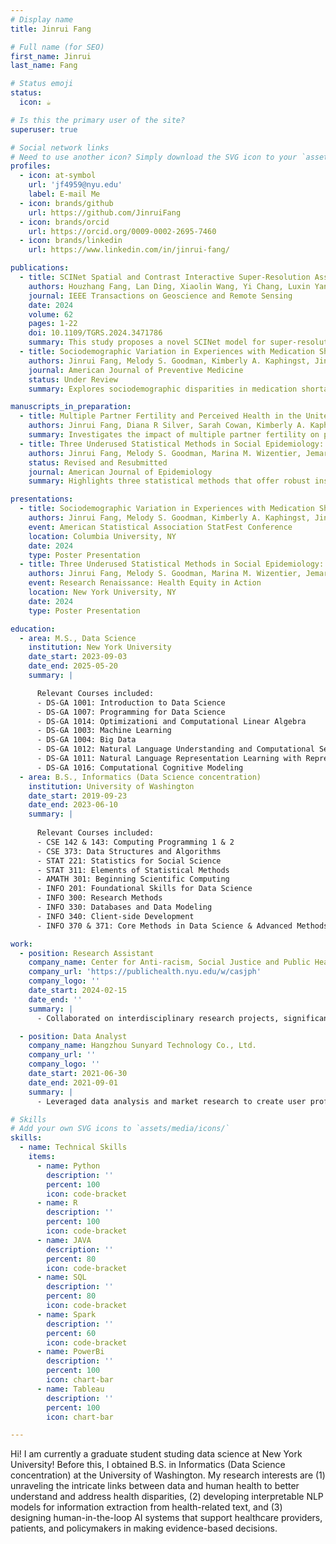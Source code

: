 ```yaml
---
# Display name
title: Jinrui Fang

# Full name (for SEO)
first_name: Jinrui
last_name: Fang

# Status emoji
status:
  icon: ☕️

# Is this the primary user of the site?
superuser: true

# Social network links
# Need to use another icon? Simply download the SVG icon to your `assets/media/icons/` folder.
profiles:
  - icon: at-symbol
    url: 'jf4959@nyu.edu'
    label: E-mail Me
  - icon: brands/github
    url: https://github.com/JinruiFang
  - icon: brands/orcid
    url: https://orcid.org/0009-0002-2695-7460
  - icon: brands/linkedin
    url: https://www.linkedin.com/in/jinrui-fang/

publications:
  - title: SCINet Spatial and Contrast Interactive Super-Resolution Assisted Infrared UAV Target Detection
    authors: Houzhang Fang, Lan Ding, Xiaolin Wang, Yi Chang, Luxin Yan, Li Liu, Jinrui Fang
    journal: IEEE Transactions on Geoscience and Remote Sensing
    date: 2024
    volume: 62
    pages: 1-22
    doi: 10.1109/TGRS.2024.3471786
    summary: This study proposes a novel SCINet model for super-resolution infrared target detection, enhancing performance in UAV applications.
  - title: Sociodemographic Variation in Experiences with Medication Shortages among US Adults
    authors: Jinrui Fang, Melody S. Goodman, Kimberly A. Kaphingst, Jin Yung Bae, Nina S Parikh, Diana R Silver, Jemar R. Bather
    journal: American Journal of Preventive Medicine
    status: Under Review
    summary: Explores sociodemographic disparities in medication shortages, focusing on potential policy implications for healthcare equity.

manuscripts_in_preparation:
  - title: Multiple Partner Fertility and Perceived Health in the United States
    authors: Jinrui Fang, Diana R Silver, Sarah Cowan, Kimberly A. Kaphingst, Melody S. Goodman, Jemar R. Bather
    summary: Investigates the impact of multiple partner fertility on perceived health in the US, using a mixed-methods approach.
  - title: Three Underused Statistical Methods in Social Epidemiology: Multiple Informant Models, Fractional Regression, and Restricted Mean Survival Time
    authors: Jinrui Fang, Melody S. Goodman, Marina M. Wizentier, Jemar R. Bather
    status: Revised and Resubmitted
    journal: American Journal of Epidemiology
    summary: Highlights three statistical methods that offer robust insights for social epidemiology research.

presentations:
  - title: Sociodemographic Variation in Experiences with Medication Shortages among US Adults
    authors: Jinrui Fang, Melody S. Goodman, Kimberly A. Kaphingst, Jin Yung Bae, Nina S Parikh, Diana R Silver, Jemar R. Bather
    event: American Statistical Association StatFest Conference
    location: Columbia University, NY
    date: 2024
    type: Poster Presentation
  - title: Three Underused Statistical Methods in Social Epidemiology: Multiple Informant Models, Fractional Regression, and Restricted Mean Survival Time
    authors: Jinrui Fang, Melody S. Goodman, Marina M. Wizentier, Jemar R. Bather
    event: Research Renaissance: Health Equity in Action
    location: New York University, NY
    date: 2024
    type: Poster Presentation

education:
  - area: M.S., Data Science
    institution: New York University
    date_start: 2023-09-03
    date_end: 2025-05-20
    summary: |

      Relevant Courses included:
      - DS-GA 1001: Introduction to Data Science
      - DS-GA 1007: Programming for Data Science
      - DS-GA 1014: Optimizationi and Computational Linear Algebra
      - DS-GA 1003: Machine Learning
      - DS-GA 1004: Big Data
      - DS-GA 1012: Natural Language Understanding and Computational Semantics
      - DS-GA 1011: Natural Language Representation Learning with Representation Learning
      - DS-GA 1016: Computational Cognitive Modeling
  - area: B.S., Informatics (Data Science concentration)
    institution: University of Washington
    date_start: 2019-09-23
    date_end: 2023-06-10
    summary: |
      
      Relevant Courses included:
      - CSE 142 & 143: Computing Programming 1 & 2
      - CSE 373: Data Structures and Algorithms
      - STAT 221: Statistics for Social Science
      - STAT 311: Elements of Statistical Methods
      - AMATH 301: Beginning Scientific Computing
      - INFO 201: Foundational Skills for Data Science
      - INFO 300: Research Methods
      - INFO 330: Databases and Data Modeling
      - INFO 340: Client-side Development
      - INFO 370 & 371: Core Methods in Data Science & Advanced Methods in Data Science

work:
  - position: Research Assistant
    company_name: Center for Anti-racism, Social Justice and Public Health
    company_url: 'https://publichealth.nyu.edu/w/casjph'
    company_logo: ''
    date_start: 2024-02-15
    date_end: ''
    summary: |
      - Collaborated on interdisciplinary research projects, significantly contributing to manuscript writing conceptualization, methodology development, and data visualization. Led the preparation of original drafts, ensuring the presentation of research findings met high academic standards and demonstrated rigorous analytical thinking.

  - position: Data Analyst
    company_name: Hangzhou Sunyard Technology Co., Ltd.
    company_url: ''
    company_logo: ''
    date_start: 2021-06-30
    date_end: 2021-09-01
    summary: | 
      - Leveraged data analysis and market research to create user profiles and enhance app personalization, improving user experience through statistical modeling. Collaborated with crossfunctional teams to translate data insights into actionable specifications, leading to the development and integration of over 5 key features aligned with business targets.

# Skills
# Add your own SVG icons to `assets/media/icons/`
skills:
  - name: Technical Skills
    items:
      - name: Python
        description: ''
        percent: 100
        icon: code-bracket
      - name: R
        description: ''
        percent: 100
        icon: code-bracket 
      - name: JAVA
        description: ''
        percent: 80
        icon: code-bracket 
      - name: SQL
        description: ''
        percent: 80
        icon: code-bracket  
      - name: Spark
        description: ''
        percent: 60
        icon: code-bracket  
      - name: PowerBi
        description: ''
        percent: 100
        icon: chart-bar
      - name: Tableau
        description: ''
        percent: 100
        icon: chart-bar  

---
```

Hi! I am currently a graduate student studing data science at New York University! Before this, I obtained B.S. in Informatics (Data Science concentration) at the University of Washington. My research interests are (1) unraveling the intricate links between data and human health to better understand and address health disparities, (2) developing interpretable NLP models for information extraction from health-related text, and (3) designing human-in-the-loop AI systems that support healthcare providers, patients, and policymakers in making evidence-based decisions.
